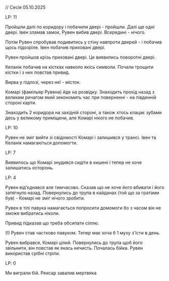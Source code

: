 // Cесія 05.10.2025

LP: 11

Пройшли далі по коридору і побачили двері - пройшли. Далі ще одні двері. Івен зламав замок, Рувен вибив двері. Всередині - нічого.

Потім Рувен спробував подивитись у стіну навпроти дверей - і побачив щось підозріле. Івен побачив приховані двері. 

Рувен пройшов крізь приховані двері. Це виявились поворотні двері.

Келанік побачив на кістках навколо якісь символи. Почали трощити кістки і з них повстав привид.

Вирва у підлозі, через неї - місток.

Комарі (фамільяр Рувена) йде на розвідку. Знаходить прохід назад з великим ричагом який зекономить час при поверненні - на південній стороні карти.

Знаходить 2 коридора на західній стороні, а також хтось клацає зубами десь у великому приміщени, але Комарі нікого не побачив.


LP: 10

Рувен не зміг вийти зі свідомості Комарі і залишився у трансі. Івен та Келанік намагаються допомогти.

LP: 7

Виявилось що Комарі знудився сидіти в кишені і тепер не хоче залишатись осторонь.

LP: 4

Рувен від'єднався але тимчасово. Сказав що не хоче його вбивати і його затягнуло назад. Повернулись до трупа в кайданах (той що за гратами був) - Комарі не зміг нічого зробити.

Рувен в тілі павука намагається попросити домомоги бо з часом він не зможе вибратись ніколи.

Привид підказав що треба обсипати сіллю.

(!) Рувен став частково павуком. Тепер має хоча б 1 муху з'їсти в день.

Рувен вибрався, Комарі цілий. Повернулись до трупа щоб його звільнити, він повстав як якась нечисть. Почалась бійка. Рувен використав срібні стріли.

LP: 0

Ми виграли бій. Рексар завалив мертвяка